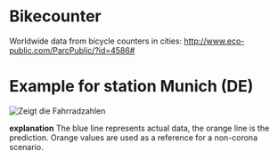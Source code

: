 # Bikecounter
Worldwide data from bicycle counters in cities: http://www.eco-public.com/ParcPublic/?id=4586#

# Example for station Munich (DE)

  ![Zeigt die Fahrradzahlen](prediction_Munich(DE).png "Visualisierung")
  
**explanation**
The blue line represents actual data, the orange line is the prediction. Orange values are used as a reference for a non-corona scenario.
